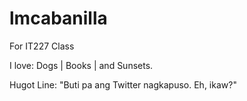 # lmcabanilla

For IT227 Class

I love: Dogs | Books | and Sunsets.

Hugot Line: "Buti pa ang Twitter nagkapuso. Eh, ikaw?"

